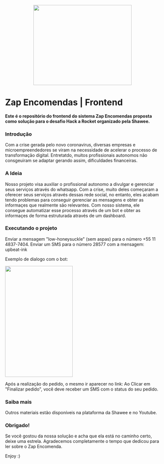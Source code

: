 <p align="center">
  <img src="https://i.imgur.com/wmBKb0I.png" height="260" width="320" />
</p>
 
 # Zap Encomendas | Frontend
 
 **Este é o repositório do frontend do sistema Zap Encomendas proposta como solução para o desafio Hack a Rocket organizado pela Shawee.**
 
 ### Introdução
Com a crise gerada pelo novo coronavirus, diversas empresas e microempreendedores se viram na necessidade de acelerar o processo de transformação digital. Entretatdo, muitos profissionais autonomos não consgeuiram se adaptar gerando assim, dificuldades financeiras.
 
 ### A Ideia
Nosso projeto visa auxiliar o profissional autonomo a divulgar e gerenciar seus serviços através do whatsapp. Com a crise, muito deles começaram a oferecer seus serviços através dessas rede social, no entanto, eles acabam tendo problemas para conseguir gerenciar as mensagens e obter as informaçes que realmente são relevantes. Com nosso sistema, ele consegue automatizar esse processo através de um bot e obter as informaçes de forma estruturada através de um dashboard.

### Executando o projeto
Enviar a mensagem "low-honeysuckle" (sem aspas) para o número +55 11 4837-7404. 
Enviar um SMS para o número 28577 com a mensagem: upbeat-ink

Exemplo de dialogo com o bot:

<img src="https://i.imgur.com/qwP980O.jpg" height="360" width="220" />

Após a realização do pedido, o mesmo ir aparecer no link:
Ao Clicar em "Finalizar pedido", você deve receber um SMS com o status do seu pedido.

### Saiba mais
Outros materiais estão disponíveis na plataforma da Shawee e no Youtube.

### Obrigado!
Se você gostou da nossa solução e acha que ela está no caminho certo, deixe uma estrela. Agradecemos completamente o tempo que dedicou para ler sobre o Zap Encomenda.

Enjoy :)
